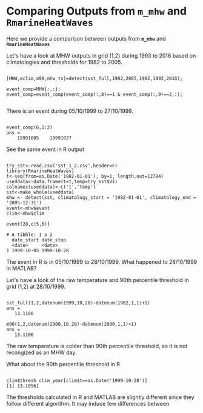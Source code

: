 Comparing Outputs from **`m_mhw`** and **`RmarineHeatWaves`**
==================================================================

Here we provide a comparison between outputs from **`m_mhw`** and **`RmarineHeatWaves`**

Let's have a look at MHW outputs in grid (1,2) during 1993 to 2016 based on climatologies and thresholds for 1982 to 2005.

```

[MHW,mclim,m90,mhw_ts]=detect(sst_full,1982,2005,1982,1993,2016);

event_comp=MHW{:,:};
event_comp=event_comp(event_comp(:,8)==1 & event_comp(:,9)==2,:);


```

There is an event during 05/10/1999 to 27/10/1999.

```

event_comp(6,1:2)
ans =
    19991005    19991027

```

See the same event in R output

```

try_sst<-read.csv('sst_1_2.csv',header=F)
library(RmarineHeatWaves)
t<-seq(from=as.Date('1982-01-01'), by=1, length.out=12784) 
useddata<-data.frame(t=t,temp=try_sst$V1)
colnames(useddata)<-c('t','temp')
sst<-make_whole(useddata)
mhw <- detect(sst, climatology_start = '1982-01-01', climatology_end = '2005-12-31')
event<-mhw$event
clim<-mhw$clim

event[28,c(5,6)]

# A tibble: 1 x 2
  date_start date_stop 
  <date>     <date>    
1 1999-10-05 1999-10-28

```

The event in R is in 05/10/1999 to 28/10/1999. What happened to 28/10/1999 in MATLAB?

Let's have a look of the raw temperature and 90th percentile threshold in grid (1,2) at 28/10/1999.

```

sst_full(1,2,datenum(1999,10,28)-datenum(1982,1,1)+1)
ans =
   13.1100

m90(1,2,datenum(2000,10,28)-datenum(2000,1,1)+1)
ans =
   13.1106

```

The raw temperature is colder than 90th percentile threshold, so it is not recongized as an MHW day.

What about the 90th percentile threshold in R

```

clim$thresh_clim_year[clim$t==as.Date('1999-10-28')]
[1] 13.10561

```

The thresholds calculated in R and MATLAB are slightly different since they follow different algorithm. It may induce few differences between 
